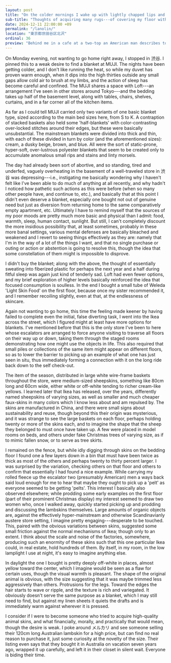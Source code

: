 ```yaml
---
layout: post
title: "On the colder mornings I wake up with lightly chapped lips and dryness at the corners of my eyes"
sub-title: "Thoughts of acquiring many rugs---of covering my floor with them until my footsteps make no noise."
date: 2024-12-11 22:00:00 +09
permalink: "/lanolin/"
location: "東京都世田谷区北沢"
ordinal: 36
preview: "Behind me in a cafe at a two-top an American man describes to his guest that he wants to be infatuated again---giving as an example his childhood love of dinosaurs."
---
```


On Monday evening, not wanting to go home right away, I stopped in 渋谷. I pinned this to a weak desire to find a blanket at MUJI. The nights have been getting colder, and I don't like running the heat, so while my duvet has proven warm enough, when it dips into the high thirties outside any small gaps allow cold air to brush at my limbs, and the action of sleep has become careful and confined. The MUJI shares a space with Loft---an arrangement I've seen in other stores around Tokyo---and the bedding takes up half of the basement level, along with tables, chairs, shelves, curtains, and in a far corner all of the kitchen items.

As far as I could tell MUJI carried only two variants of one basic blanket type, sized according to the main bed sizes here, from S to K. A contraption of stacked baskets also held some 'half-blankets' with color-contrasting over-locked stitches around their edges, but these were basically unsubstantial. The mainstream blankets were divided into thick and thin, with each of these divided in turn by color (and the aforementioned sizes): cream, a dusky beige, brown, and blue. All were the sort of static-prone, hyper-soft, over-lustrous polyester blankets that seem to be created only to accumulate anomalous small rips and stains and linty morsels.

The day had already been sort of abortive, and so standing, tired and underfed, vaguely overheating in the basement of a well-traveled store in 渋谷 was depressing---i.e., instigating me basically wondering why I haven't felt like I've been able to do much of anything at all recently, and why hadn't I noticed how pathetic such actions as this were before (when so many other people have, and continue to, etc.), and basically that at this point I didn't even deserve a blanket, especially one bought not out of genuine need but just as diversion from returning home to the same comparatively empty apartment, etc. Ultimately I have to remind myself that the sources of my poor moods are pretty much more basic and physical than I admit: food, warmth, sleep, human contact, sunlight. But still, I can't completely discount the more insidious possibility that, at least sometimes, probably in these more banal settings, various mental defenses are basically bleached and weakened and I revert to seeing things effectively as they are: namely that I'm in the way of a lot of the things I want, and that no single purchase or outing or action or abstention is going to resolve this, though the idea that some constellation of them might is impossible to disprove.

I didn't buy the blanket; along with the above, the thought of essentially sweating into fiberized plastic for perhaps the next year and a half during fitful sleep was again just kind of tenderly sad. Loft had even fewer options, and my brief exploration of higher levels basically reinforced the idea that focused consumption is soulless. In the end I bought a small tube of Weleda 'Light Skin Food' on the first floor, because once my sister recommended it, and I remember recoiling slightly, even at that, at the endlessness of skincare.

Again not wanting to go home, this time the feeling made keener by having failed to complete even the initial, false diverting task, I went into the Ikea across the street, which I figured might at least have more options for blankets. I've mentioned before that this is the only store I've been to here whose escalators are arranged to force anyone visiting to traverse all floors on their way up or down, taking them through the staged rooms demonstrating how one might use the objects in life. This also required that small piles or collections of the same item might appear on different floors, so as to lower the barrier to picking up an example of what one has just seen in situ, thus immediately forming a connection with it on the long ride back down to the self check-out.

The item of the season, distributed in large white wire-frame baskets throughout the store, were medium-sized sheepskins, something like 80cm long and 60cm wide, either white or off-white tending to richer cream-like yellows. I learned later that Ikea has released, over the years, differently named sheepskins of varying sizes, as well as smaller and much cheaper faux-skins in many colors which I know less about and am repulsed by. The skins are manufactured in China, and there were small signs about sustainability and reuse, though beyond this their origin was mysterious, and it was strange to see the large baskets on each floor, perhaps holding twenty or more of the skins each, and to imagine the shape that the sheep they belonged to must once have taken up. A few were placed in model rooms on beds, and others under fake Christmas trees of varying size, as if to mimic fallen snow, or to serve as tree skirts.

I remained on the fence, but while idly digging through skins on the bedding floor I found one a few layers down in a bin that must have been twice as thick as most of the others and perhaps twenty to thirty percent larger. I was surprised by the variation, checking others on that floor and others to confirm that essentially I had found a nice example. While carrying my rolled fleece up the escalator two (presumably American) men a ways back said loud enough for me to hear that maybe they ought to pick up a 'pelt' as everyone seemed to be getting 'pelts'. This interest I basically also observed elsewhere; while prodding some early examples on the first floor (part of their prominent Christmas display) my interest seemed to draw two women who, once I walked away, quickly started picking up and prodding and discussing the lambskins themselves. Large amounts of organic objects are, against the effectively hyper-mainstream and otherwise Scandinavianly austere store setting, I imagine pretty engaging---desperate to be touched. This, paired with the obvious variations between skins, suggested some small friction against the normal mechanisms of Ikea; though only to an extent. I think about the scale and noise of the factories, somewhere, producing such an enormity of these skins such that this one particular Ikea could, in real estate, hold hundreds of them. By itself, in my room, in the low lamplight I use at night, it's easy to imagine anything else.

In daylight the one I bought is pretty deeply off-white in places, almost yellow toward the center, which I imagine would be seen as a flaw for certain uses, though the visual warmth is pleasant. The shape of the original animal is obvious, with the size suggesting that it was maybe trimmed less aggressively than others. Protrusions for the legs. Toward the edges the hair starts to wave or ripple, and the texture is rich and variegated. It obviously doesn't serve the same purpose as a blanket, which I may still need to find, but against my linen sheets it quiets the drafts and is immediately warm against wherever it is pressed.

I consider if I were to become someone who tried to acquire high-quality animal skins, and what financially, morally, and practically that would mean, though the desire is weak. I poke around メルカリ and see someone selling their 120cm long Australian lambskin for a high price, but can find no real reason to purchase it, just some curiosity at the novelty of the size. Their listing even says that they bought it in Australia on vacation seven years ago, wrapped it up carefully, and left it in their closet in silent wait. Everyone is biding their time.
